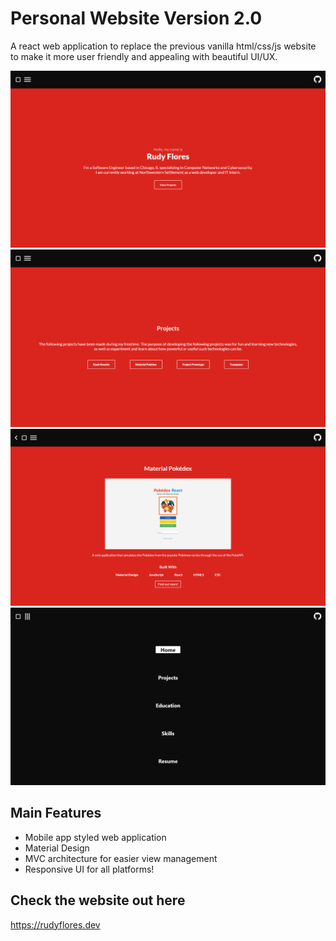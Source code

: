 # Personal Website Version 2.0

A react web application to replace the previous vanilla html/css/js website to make it more user friendly and appealing with beautiful UI/UX.

![Homepage](/src/images/index.png)
![Projects](/src/images/projects.png)
![Sample](/src/images/sample.png)
![Navigation](/src/images/navigation.png)

## Main Features

- Mobile app styled web application
- Material Design
- MVC architecture for easier view management
- Responsive UI for all platforms!

## Check the website out here
https://rudyflores.dev
